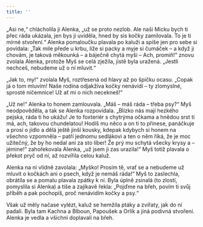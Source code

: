 ```yaml
---
title: ''
---
```


„Asi ne,“ chlácholila ji Alenka, „už se proto nezlob. Ale naši Micku bych ti přec ráda ukázala, jen bys ji uviděla, hned by sis kočky zamilovala. To je ti mírné stvoření.“ Alenka pomaloučku plavala po kaluži a spíše jen pro sebe si povídala: „Tak mile přede u krbu, líže si packy a myje si čumáček – a když ji chovám, je taková měkounká – a báječně chytá myši – Ach, promiň!“ znovu zvolala Alenka, protože Myš se celá zježila, jistě byla uražená. „Jestli nechceš, nebudeme už o ní mluvit.“

„Jak to, my!“ zvolala Myš, roztřesená od hlavy až po špičku ocasu. „Copak já o tom mluvím! Naše rodina odjakživa kočky nenávidí – ty zlomyslné, sprosté ničemnice! Už ať mi o nich necekneš!“

„Už ne!“ Alenka to honem zamlouvala. „Máš – máš ráda – třeba psy?“ Myš neodpověděla, a tak se Alenka rozpovídala. „Blízko nás mají hezkého pejska, ráda ti ho ukážu! Je to foxteriér s chytrýma očkama a hnědou srst ti má, ach, takovou chundelatou! Hodíš mu něco a on ti to přinese, panáčkuje a prosí o jídlo a dělá ještě jinší kousky, kdepak kdybych si honem na všechno vzpomněla – patří jednomu sedlákovi a ten o něm říká, že je moc užitečný, že by ho nedal ani za sto liber! Že prý mu schytá všecky krysy a – jémine!“ zahořekovala Alenka, „už jsem ji zas urazila!“ Myš totiž plavala o překot pryč od ní, až rozvířila celou kaluž.

Alenka na ni vlídně zavolala: „Myško! Prosím tě, vrať se a nebudeme už mluvit o kočkách ani o psech, když je nemáš ráda!“ Myš to zaslechla, obrátila se a pomalu plavala zpátky k ní. Byla úplně zsinalá (to zlostí, pomyslila si Alenka) a tiše a zajíkavě řekla: „Pojďme na břeh, povím ti svůj příběh a pak pochopíš, proč nenávidím kočky a psy.“

Však už měly načase vylézt, kaluž se hemžila ptáky a zvířaty, jak do ní padali. Byla tam Kachna a Blboun, Papoušek a Orlík a jiná podivná stvoření. Alenka je vedla a všichni doplavali na břeh.
